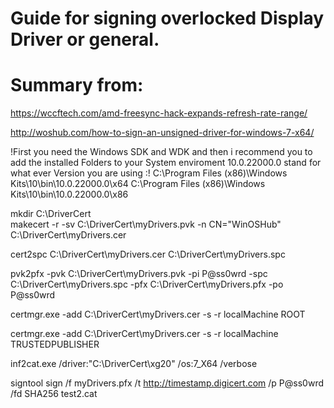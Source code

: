 # Guide for signing overlocked Display Driver or general.
# Summary from:

https://wccftech.com/amd-freesync-hack-expands-refresh-rate-range/ 

http://woshub.com/how-to-sign-an-unsigned-driver-for-windows-7-x64/

!First you need the Windows SDK and WDK and then i recommend you to add the installed Folders to your System enviroment
10.0.22000.0 stand for what ever Version you are using :!
C:\Program Files (x86)\Windows Kits\10\bin\10.0.22000.0\x64
C:\Program Files (x86)\Windows Kits\10\bin\10.0.22000.0\x86



mkdir C:\DriverCert\
makecert -r -sv C:\DriverCert\myDrivers.pvk -n CN="WinOSHub" C:\DriverCert\myDrivers.cer

cert2spc C:\DriverCert\myDrivers.cer C:\DriverCert\myDrivers.spc

pvk2pfx -pvk C:\DriverCert\myDrivers.pvk -pi P@ss0wrd -spc C:\DriverCert\myDrivers.spc -pfx C:\DriverCert\myDrivers.pfx -po P@ss0wrd

certmgr.exe -add C:\DriverCert\myDrivers.cer -s -r localMachine ROOT

certmgr.exe -add C:\DriverCert\myDrivers.cer -s -r localMachine TRUSTEDPUBLISHER



inf2cat.exe /driver:"C:\DriverCert\xg20" /os:7_X64 /verbose

signtool sign /f myDrivers.pfx /t http://timestamp.digicert.com /p P@ss0wrd  /fd SHA256 test2.cat
